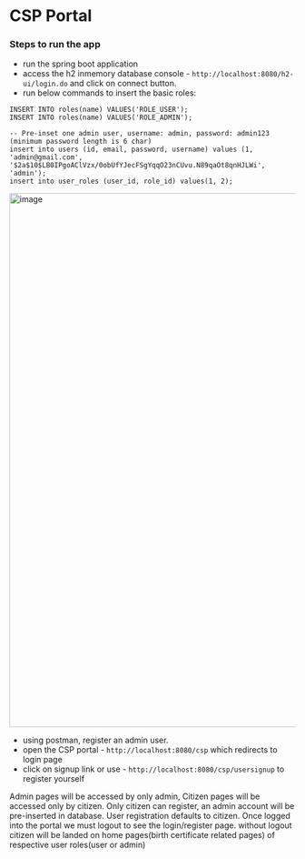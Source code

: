 # CSP Portal

### Steps to run the app

- run the spring boot application
- access the h2 inmemory database console - ```http://localhost:8080/h2-ui/login.do``` and click on connect button.
- run below commands to insert the basic roles:

```agsl
INSERT INTO roles(name) VALUES('ROLE_USER');
INSERT INTO roles(name) VALUES('ROLE_ADMIN');

-- Pre-inset one admin user, username: admin, password: admin123 (minimum password length is 6 char)
insert into users (id, email, password, username) values (1, 'admin@gmail.com', '$2a$10$LB0IPgoAClVzx/0obUfYJecFSgYqqO23nCUvu.N89qaOt8qnHJLWi', 'admin');
insert into user_roles (user_id, role_id) values(1, 2);
```
<img width="939" alt="image" src="https://user-images.githubusercontent.com/116070875/208569518-0b4dce95-cf0b-451e-b4e7-e2b85422249b.png">

- using postman, register an admin user.
- open the CSP portal - ```http://localhost:8080/csp``` which redirects to login page
- click on signup link or use - ```http://localhost:8080/csp/usersignup``` to register yourself

Admin pages will be accessed by only admin, Citizen pages will be accessed only by citizen. Only citizen can register, an admin account will be pre-inserted in database. User registration defaults to citizen. Once logged into the portal we must logout to see the login/register page. without logout citizen will be landed on home pages(birth certificate related pages) of respective user roles(user or admin)
